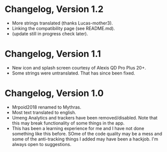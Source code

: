 # Changelog, Version 1.2
 - More strings translated (thanks Lucas-mother3). 
 - Linking the compatibility page (see README.md). 
 - (update still in progress check later). 

# Changelog, Version 1.1
 - New icon and splash screen courtesy of Alexis QD Pro Plus 20+. 
 - Some strings were untranslated. That has since been fixed. 

# Changelog, Version 1.0
 - Mrpoid2018 renamed to Mythras. 
 - Most text translated to english. 
 - Umeng Analytics and trackers have been removed/disabled. Note that this may break functionality of some things in the app. 
 - This has been a learning experience for me and I have not done something like this before. SOme of the code quality may be a mess and some of the anti-tracking things I added may have been a hackjob. I'm always open to suggestions. 
